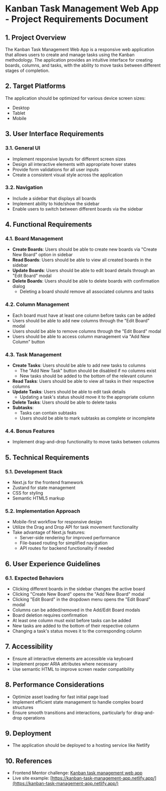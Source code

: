 # Kanban Task Management Web App - Project Requirements Document

## 1. Project Overview

The Kanban Task Management Web App is a responsive web application that allows users to create and manage tasks using the Kanban methodology. The application provides an intuitive interface for creating boards, columns, and tasks, with the ability to move tasks between different stages of completion.

## 2. Target Platforms

The application should be optimized for various device screen sizes:
- Desktop
- Tablet
- Mobile

## 3. User Interface Requirements

### 3.1. General UI
- Implement responsive layouts for different screen sizes
- Design all interactive elements with appropriate hover states
- Provide form validations for all user inputs
- Create a consistent visual style across the application

### 3.2. Navigation
- Include a sidebar that displays all boards
- Implement ability to hide/show the sidebar
- Enable users to switch between different boards via the sidebar

## 4. Functional Requirements

### 4.1. Board Management
- **Create Boards**: Users should be able to create new boards via "Create New Board" option in sidebar
- **Read Boards**: Users should be able to view all created boards in the sidebar
- **Update Boards**: Users should be able to edit board details through an "Edit Board" modal
- **Delete Boards**: Users should be able to delete boards with confirmation dialog
  - Deleting a board should remove all associated columns and tasks

### 4.2. Column Management
- Each board must have at least one column before tasks can be added
- Users should be able to add new columns through the "Edit Board" modal
- Users should be able to remove columns through the "Edit Board" modal
- Users should be able to access column management via "Add New Column" button

### 4.3. Task Management
- **Create Tasks**: Users should be able to add new tasks to columns
  - The "Add New Task" button should be disabled if no columns exist
  - New tasks should be added to the bottom of the relevant column
- **Read Tasks**: Users should be able to view all tasks in their respective columns
- **Update Tasks**: Users should be able to edit task details
  - Updating a task's status should move it to the appropriate column
- **Delete Tasks**: Users should be able to delete tasks
- **Subtasks**: 
  - Tasks can contain subtasks
  - Users should be able to mark subtasks as complete or incomplete

### 4.4. Bonus Features
- Implement drag-and-drop functionality to move tasks between columns

## 5. Technical Requirements

### 5.1. Development Stack
- Next.js for the frontend framework
- Zustand for state management
- CSS for styling
- Semantic HTML5 markup

### 5.2. Implementation Approach
- Mobile-first workflow for responsive design
- Utilize the Drag and Drop API for task movement functionality
- Take advantage of Next.js features:
  - Server-side rendering for improved performance
  - File-based routing for simplified navigation
  - API routes for backend functionality if needed

## 6. User Experience Guidelines

### 6.1. Expected Behaviors
- Clicking different boards in the sidebar changes the active board
- Clicking "Create New Board" opens the "Add New Board" modal
- Clicking "Edit Board" in the dropdown menu opens the "Edit Board" modal
- Columns can be added/removed in the Add/Edit Board modals
- Board deletion requires confirmation
- At least one column must exist before tasks can be added
- New tasks are added to the bottom of their respective column
- Changing a task's status moves it to the corresponding column

## 7. Accessibility

- Ensure all interactive elements are accessible via keyboard
- Implement proper ARIA attributes where necessary
- Use semantic HTML to improve screen reader compatibility

## 8. Performance Considerations

- Optimize asset loading for fast initial page load
- Implement efficient state management to handle complex board structures
- Ensure smooth transitions and interactions, particularly for drag-and-drop operations

## 9. Deployment

- The application should be deployed to a hosting service like Netlify

## 10. References

- Frontend Mentor challenge: [Kanban task management web app](https://www.frontendmentor.io/challenges/kanban-task-management-web-app-wgQLt-HlbB)
- Live site example: [https://kanban-task-management-app.netlify.app/](https://kanban-task-management-app.netlify.app/)
